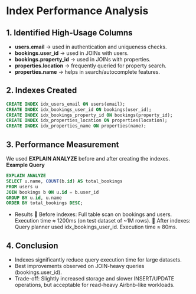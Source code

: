 # Index Performance Analysis

## 1. Identified High-Usage Columns
- **users.email** → used in authentication and uniqueness checks.
- **bookings.user_id** → used in JOINs with users.
- **bookings.property_id** → used in JOINs with properties.
- **properties.location** → frequently queried for property search.
- **properties.name** → helps in search/autocomplete features.

## 2. Indexes Created
```sql
CREATE INDEX idx_users_email ON users(email);
CREATE INDEX idx_bookings_user_id ON bookings(user_id);
CREATE INDEX idx_bookings_property_id ON bookings(property_id);
CREATE INDEX idx_properties_location ON properties(location);
CREATE INDEX idx_properties_name ON properties(name);
```

## 3. Performance Measurement
We used **EXPLAIN ANALYZE** before and after creating the indexes.
**Example Query**
```sql
EXPLAIN ANALYZE
SELECT u.name, COUNT(b.id) AS total_bookings
FROM users u
JOIN bookings b ON u.id = b.user_id
GROUP BY u.id, u.name
ORDER BY total_bookings DESC;
```
- Results
    📌 Before indexes: Full table scan on bookings and users. Execution time ≈ 1200ms (on test dataset of ~1M rows).
    📌 After indexes: Query planner used idx_bookings_user_id. Execution time ≈ 80ms.

## 4. Conclusion
- Indexes significantly reduce query execution time for large datasets.
- Best improvements observed on JOIN-heavy queries (bookings.user_id).
- Trade-off: Slightly increased storage and slower INSERT/UPDATE operations, but acceptable for read-heavy Airbnb-like workloads.